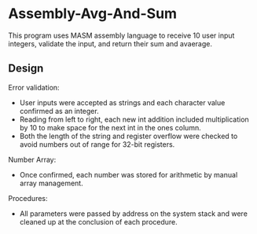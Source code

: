 # Assembly-Avg-And-Sum #
This program uses MASM assembly language to receive 10 user input integers, validate the input, and return their sum and avaerage.

## Design ##
Error validation: 
* User inputs were accepted as strings and each character value confirmed as an integer. 
* Reading from left to right, each new int addition included multiplication by 10 to make space for the next int in the ones column.
* Both the length of the string and register overflow were checked to avoid numbers out of range for 32-bit registers.

Number Array:
* Once confirmed, each number was stored for arithmetic by manual array management.

Procedures:
* All parameters were passed by address on the system stack and were cleaned up at the conclusion of each procedure.
